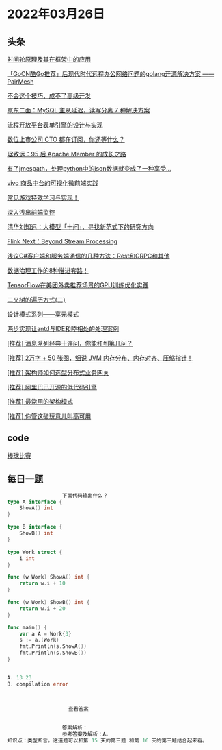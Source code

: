 # 2022年03月26日
## 头条
[时间轮原理及其在框架中的应用](https://toutiao.io/k/1dwwpfd)

[「GoCN酷Go推荐」后现代时代远程办公网络问题的golang开源解决方案 —— PairMesh](https://toutiao.io/k/bnh6bt7)

[不会这个技巧，成不了高级开发](https://toutiao.io/k/pjxqnnq)

[京东二面：MySQL 主从延迟，读写分离 7 种解决方案](https://toutiao.io/k/iqa9o4a)

[流程开放平台表单引擎的设计与实现](https://toutiao.io/k/o2s925x)

[数位上市公司 CTO 都在订阅，你还等什么？](https://toutiao.io/k/y2pfkty)

[琚致远：95 后 Apache Member 的成长之路](https://toutiao.io/k/jwkvxd8)

[有了jmespath，处理python中的json数据就变成了一种享受...](https://toutiao.io/k/92ci7ci)

[vivo 商品中台的可视化微前端实践](https://toutiao.io/k/qnjwz7d)

[常见游戏特效学习与实现！](https://toutiao.io/k/udk7zty)

[深入浅出前端监控](https://toutiao.io/k/id2vuof)

[清华刘知远：大模型「十问」，寻找新范式下的研究方向](https://toutiao.io/k/6sns7ln)

[Flink Next：Beyond Stream Processing](https://toutiao.io/k/gqd796v)

[浅议C#客户端和服务端通信的几种方法：Rest和GRPC和其他](https://toutiao.io/k/yf44ahf)

[数据治理工作的8种推进套路！](https://toutiao.io/k/imb80z4)

[TensorFlow在美团外卖推荐场景的GPU训练优化实践](https://toutiao.io/k/u0kb7et)

[二叉树的遍历方式(二)](https://toutiao.io/k/qnn5wcv)

[设计模式系列——享元模式](https://toutiao.io/k/3onlwh2)

[两步实现让antd与IDE和睦相处的处理案例](https://toutiao.io/k/ro3km69)

[[推荐] 消息队列经典十连问，你能扛到第几问？](https://toutiao.io/k/8jfl3pp)

[[推荐] 2万字 + 50 张图，细说 JVM 内存分布、内存对齐、压缩指针！](https://toutiao.io/k/02whm5c)

[[推荐] 架构师如何选型分布式业务网关](https://toutiao.io/k/enmg99d)

[[推荐] 阿里巴巴开源的低代码引擎](https://toutiao.io/k/gsosp6w)

[[推荐] 最常用的架构模式](https://toutiao.io/k/qnfl3t6)

[[推荐] 你管这破玩意儿叫高可用](https://toutiao.io/k/qudsbeg)



## code
[棒球比赛](https://leetcode-cn.com/problems/baseball-game)



## 每日一题
```go
                  下面代码输出什么？
type A interface {
	ShowA() int
}

type B interface {
	ShowB() int
}

type Work struct {
	i int
}

func (w Work) ShowA() int {
	return w.i + 10
}

func (w Work) ShowB() int {
	return w.i + 20
}

func main() {
	var a A = Work{3}
	s := a.(Work)
	fmt.Println(s.ShowA())
	fmt.Println(s.ShowB())
}


A. 13 23
B. compilation error


                  
                    查看答案
                  
                
                  答案解析：
                  参考答案及解析：A。
知识点：类型断言。这道题可以和第 15 天的第三题 和第 16 天的第三题结合起来看。

                
```

